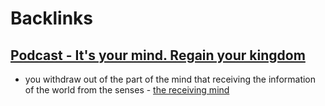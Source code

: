 
# Backlinks
## [Podcast - It's your mind. Regain your kingdom](<Podcast - It's your mind. Regain your kingdom.md>)
- you withdraw out of the part of the mind that receiving the information of the world from the senses - [the receiving mind](<the receiving mind.md>)

